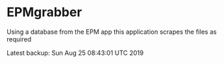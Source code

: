 # EPMgrabber
Using a database from the EPM app this application scrapes the files as required


Latest backup: Sun Aug 25 08:43:01 UTC 2019
